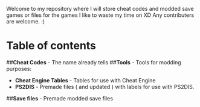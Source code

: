 Welcome to my repository where I will store cheat codes and modded save games or files for the games I like to waste my time on XD
Any contributers are welcome. :)

# Table of contents
##**Cheat Codes** - The name already tells
##**Tools** - Tools for modding purposes:
- **Cheat Engine Tables** - Tables for use with Cheat Engine
- **PS2DIS** - Premade files ( and updated ) with labels for use with PS2DIS.

##**Save files** - Premade modded save files
